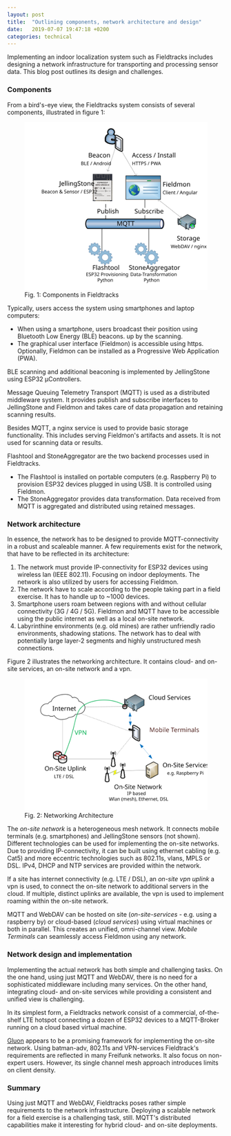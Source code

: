 ```yaml
---
layout: post
title:  "Outlining components, network architecture and design"
date:   2019-07-07 19:47:18 +0200
categories: technical
---
```

Implementing an indoor localization system such as Fieldtracks includes designing a network
infrastructure for transporting and processing sensor data. This blog post outlines its design and challenges.

<!--break-->


### Components
From a bird's-eye view, the Fieldtracks system consists of several components,
illustrated in figure 1:

<figure>
   <a href="/assets/birds_eye.svg">
   <img src="/assets/birds_eye.svg"
      alt="Components in Fieldtracks"/>
   </a>
   <figcaption>Fig. 1: Components in Fieldtracks</figcaption>
</figure>

Typically, users access the system using smartphones and laptop computers:
* When using a smartphone, users broadcast their position using Bluetooth Low Energy (BLE) beacons. up by the scanning.
* The graphical user interface (Fieldmon) is accessible using https. Optionally, Fieldmon
can be installed as a Progressive Web Application (PWA).

BLE scanning and additional beaconing is implemented by JellingStone using ESP32 µControllers.

Message Queuing Telemetry Transport (MQTT) is used as a distributed middleware system. It provides
publish and subscribe interfaces to JellingStone and Fieldmon and takes care of data propagation
and retaining scanning results.

Besides MQTT, a nginx service is used to provide basic storage functionality. This includes
serving Fieldmon's artifacts and assets. It is not used for scanning data or results.

Flashtool and StoneAggregator are the two backend processes used in Fieldtracks.
* The Flashtool is installed on portable computers (e.g. Raspberry Pi) to provision
ESP32 devices plugged in using USB. It is controlled using Fieldmon.
* The StoneAggregator provides data transformation. Data received from MQTT
is aggregated and distributed using retained messages.

### Network architecture

In essence, the network has to be designed to provide MQTT-connectivity in a robust and scaleable manner.  A few requirements exist for the network, that have to be reflected in its architecture:

1. The network must provide IP-connectivity for ESP32 devices using wireless lan (IEEE 802.11). Focusing on indoor deployments. The network is also utilized by users for accessing Fieldmon.
2. The network have to scale according to the people taking part in a field exercise.
It has to handle up to ~1000 devices.
3. Smartphone users roam between regions with and without cellular connectivity (3G / 4G / 5G).
Fieldmon and MQTT have to be accessible using the public internet as well as a local on-site network.
4. Labyrinthine environments (e.g. old mines) are rather unfriendly radio environments, shadowing
stations. The network has to deal with potentially large layer-2 segments and highly unstructured mesh connections.

Figure 2 illustrates the networking architecture. It contains cloud- and on-site services, an on-site network and a vpn.

<figure>
   <a href="/assets/img1.svg">
   <img src="/assets/img1.svg"
      alt="Networking architecture"/>
   </a>
   <figcaption>Fig. 2: Networking Architecture</figcaption>
</figure>

The *on-site network* is a heterogeneous mesh network. It connects mobile terminals (e.g. smartphones)
and JellingStone sensors (not shown). Different technologies can be used for implementing the on-site networks. Due to providing IP-connectivity, it can be built using ethernet cabling (e.g. Cat5) and more eccentric technologies such as 802.11s, vlans, MPLS or DSL.
IPv4, DHCP and NTP services are provided within the network.

If a site has internet connectivity (e.g. LTE / DSL), an *on-site vpn uplink* a vpn is
used, to connect the on-site network to additional servers in the cloud. If multiple, distinct uplinks are available, the vpn is used to implement roaming
within the on-site network.

MQTT and WebDAV can be hosted on site (*on-site-services* - e.g. using a raspberry by) or cloud-based
(*cloud services*) using virtual machines or both in parallel. This creates an unified,
omni-channel view. *Mobile Terminals* can seamlessly access Fieldmon using any network.

### Network design and implementation

Implementing the actual network has both simple and challenging tasks.
On the one hand, using just MQTT and WebDAV, there is no need for a sophisticated middleware
including many services. On the other hand, integrating cloud- and on-site services while
providing a consistent and unified view is challenging.

In its simplest form, a Fieldtracks network consist of a commercial, of-the-shelf LTE hotspot connecting a dozen of ESP32 devices to a MQTT-Broker running on a cloud based virtual machine.

[Gluon](https://github.com/freifunk-gluon) appears to be a promising framework for implementing the on-site network. Using batman-adv, 802.11s and VPN-services Fieldtrack's requirements are
reflected in many Freifunk networks. It also focus on non-expert users. However, its single channel mesh approach introduces limits on client density.


### Summary

Using just MQTT and WebDAV, Fieldtracks poses rather simple requirements
to the network infrastructure. Deploying a scalable network for a field exercise is a
challenging task, still. MQTT's distributed capabilities make it interesting for hybrid cloud- and
on-site deployments.
